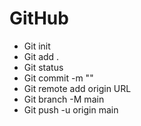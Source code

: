 # GitHub

- Git init
- Git add .
- Git status
- Git commit -m ""
- Git remote add origin URL
- Git branch -M main
- Git push -u origin main